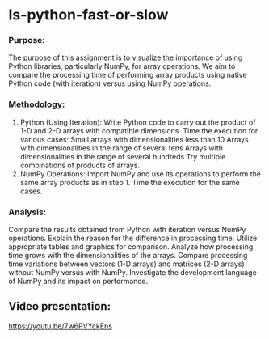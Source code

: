 Is-python-fast-or-slow
===============================
### Purpose:
The purpose of this assignment is to visualize the importance of using Python libraries, particularly NumPy, for array operations. We aim to compare the processing time of performing array products using native Python code (with iteration) versus using NumPy operations.

### Methodology:
1) Python (Using Iteration):
Write Python code to carry out the product of 1-D and 2-D arrays with compatible dimensions.
Time the execution for various cases:
Small arrays with dimensionalities less than 10
Arrays with dimensionalities in the range of several tens
Arrays with dimensionalities in the range of several hundreds
Try multiple combinations of products of arrays.
2) NumPy Operations:
Import NumPy and use its operations to perform the same array products as in step 1.
Time the execution for the same cases.
### Analysis:
Compare the results obtained from Python with iteration versus NumPy operations.
Explain the reason for the difference in processing time.
Utilize appropriate tables and graphics for comparison.
Analyze how processing time grows with the dimensionalities of the arrays.
Compare processing time variations between vectors (1-D arrays) and matrices (2-D arrays) without NumPy versus with NumPy.
Investigate the development language of NumPy and its impact on performance.

Video presentation:
----------------------------------
https://youtu.be/7w6PVYckEns

